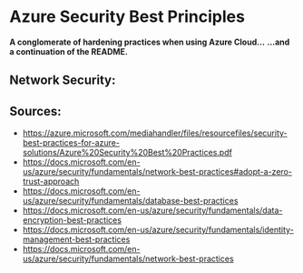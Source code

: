# Azure Security Best Principles
**A conglomerate of hardening practices when using Azure Cloud...**
**...and a continuation of the README.**  

## Network Security:


## Sources:
* https://azure.microsoft.com/mediahandler/files/resourcefiles/security-best-practices-for-azure-solutions/Azure%20Security%20Best%20Practices.pdf
* https://docs.microsoft.com/en-us/azure/security/fundamentals/network-best-practices#adopt-a-zero-trust-approach
* https://docs.microsoft.com/en-us/azure/security/fundamentals/database-best-practices
* https://docs.microsoft.com/en-us/azure/security/fundamentals/data-encryption-best-practices
* https://docs.microsoft.com/en-us/azure/security/fundamentals/identity-management-best-practices
* https://docs.microsoft.com/en-us/azure/security/fundamentals/network-best-practices
